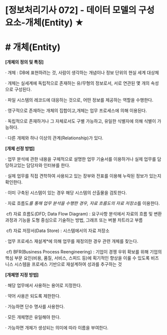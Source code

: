 

# [정보처리기사 072] - 데이터 모델의 구성 요소-개체(Entity) ★



# **# 개체(Entity)**

**[개체의 정의 및 특징]**

· 개체 : DB에 표현하려는 것, 사람이 생각하는 개념이나 정보 단위의 현실 세계 대상체

· 개체는 실세계에 독립적으로 존재하는 유/무형의 정보로서, 서로 연관된 몇 개의 속성으로 구성된다.

· 파일 시스템의 레코드에 대응하는 것으로, 어떤 정보를 제공하는 역할을 수행한다.

· 영구적으로 존재하는 개체의 집합이고,개체는 업무 프로세스에 의해 이용된다.

· 독립적으로 존재하거나 그 자체로서도 구별 가능하고, 유일한 식별자에 의해 식별이 가능하다.

· 다른 개체와 하나 이상의 관계(Relationship)가 있다.



**[개체 선정 방법]**

· 업무 분석에 관한 내용을 구체적으로 설명한 업무 기술서를 이용하거나 실제 업무를 담당하고있는 담당자와 인터뷰를 한다.

· 실제 업무를 직접 견학하여 사용되고 있는 장부와 전표를 이용해 누락된 정보가 있는지 확인한다.

· 이미 구축된 시스템이 있는 경우 해당 시스템의 산출물을 검토한다.

· 자료 흐름도*를 통해 업무 분석을 수행한 경우, 자료 흐름도의 자료 저장소*를 이용한다.

​        cf) 자료 흐름도(DFD; Data Flow Diagram) : 요구사항 분석에서 자료의 흐름 및 변환 과정과 기능을 도형 중심으로 기술하는 방법, 그래프 또는 버블 차트라고 부름

​        cf) 자료 저장서(Data Store) : 시스템에서의 자료 저장소

· 업무 프로세스 재설계*에 의해 업무를 재정의한 경우 관련 개체를 찾는다.

​        cf) BFR(Business Process Reengineering) : 기업이 경젱 우위 확보를 위해 기업의 핵심 부문 요인(비용, 품질, 서비스, 스피드 등)에 획기적인 향상을 이룰 수 있도록 비즈니스 시스템을 프로세스 기반으로 재설계하여 성과를 추구하는 것



**[개체명 지정 방법]**

· 해당 업무에서 사용하는 용어로 지정한다.

· 약어 사용은 되도록 제한한다.

· 가능하면 단수 명사를 사용한다.

· 모든 개체명은 유일해야 한다.

· 가능하면 개체가 생성되는 의미에 따라 이름을 부여한다.
